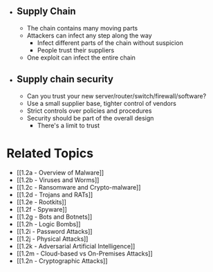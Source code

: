 - ## Supply Chain
	- The chain contains many moving parts
	- Attackers can infect any step along the way
		- Infect different parts of the chain without suspicion
		- People trust their suppliers
	- One exploit can infect the entire chain
- ## Supply chain security
	- Can you trust your new server/router/switch/firewall/software?
	- Use a small supplier base, tighter control of vendors
	- Strict controls over policies and procedures
	- Security should be part of the overall design
		- There's a limit to trust

# Related Topics
- [[1.2a - Overview of Malware]]
- [[1.2b - Viruses and Worms]]
- [[1.2c - Ransomware and Crypto-malware]]
- [[1.2d - Trojans and RATs]]
- [[1.2e - Rootkits]]
- [[1.2f - Spyware]]
- [[1.2g - Bots and Botnets]]
- [[1.2h - Logic Bombs]]
- [[1.2i - Password Attacks]]
- [[1.2j - Physical Attacks]]
- [[1.2k - Adversarial Artificial Intelligence]]
- [[1.2m - Cloud-based vs On-Premises Attacks]]
- [[1.2n - Cryptographic Attacks]]